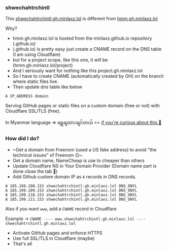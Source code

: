 ### shwechahtrchintl

This [shwechahtrchintl.gh.minlaxz.lol](https://shwechahtrchintl.gh.minlaxz.lol) is different from [hmm.gh.minlaxz.lol](https://hmm.gh.minlaxz.lol)

Why?
- hmm.gh.minlaxz.lol is hosted from the minlaxz.github.io repository (<user>.github.io)
- (<user>.github.io) is pretty easy just create a CNAME record on the DNS table (I am using Cloudflare)
- but for a project scope, like this one, it will be (hmm.gh.minlaxz.lol/project)
- And I seriously want for nothing like this project.gh.minlaxz.lol
- So I have to create CNAME (automatically created by GH) on the branch where static files live.
- Then update dns table like below

`A IP_ADDRESS domain`

Serving GitHub pages or static files on a custom domain (free or not) with Cloudflare SSL/TLS (free). 

In Myanmar language => ရွှေချထားချင်တယ် <= [if you're curious about this 🤣](https://translate.google.com/?sl=my&tl=en&text=%E1%80%9B%E1%80%BD%E1%80%BE%E1%80%B1%E1%80%81%E1%80%BB%E1%80%91%E1%80%AC%E1%80%B8%E1%80%81%E1%80%BB%E1%80%84%E1%80%BA%E1%80%90%E1%80%9A%E1%80%BA&op=translate)

### How did I do?
- ~Get a domain from Freenom (used a US fake address) to avoid "the technical issues" of Freenom 😐~
- Get a domain name, NameCheap is use to cheaper than others
- Update Cloudflare NS in Your Domain Provider (Domain name part is done close the tab 🤣)
- Add Github custom domain IP as `A` records in DNS records.
```
A 185.199.108.153 shwechahtrchintl.gh.minlaxz.lol DNS_ONYL
A 185.199.109.153 shwechahtrchintl.gh.minlaxz.lol DNS_ONYL
A 185.199.110.153 shwechahtrchintl.gh.minlaxz.lol DNS_ONYL
A 185.199.111.153 shwechahtrchintl.gh.minlaxz.lol DNS_ONYL
```

Also if you want `www`, add a `CNAME` record in Cloudflare

Example -> `CNAME ---- www.shwechahtrchintl.gh.minlaxz.lol ---- shwechahtrchintl.gh.minlaxz.lol`

- Activate GitHub pages and enforce HTTPS
- Use full SSL/TLS in Cloudflare (maybe)
- That's all
